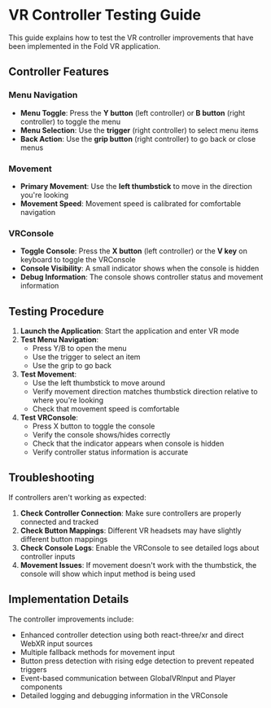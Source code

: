 # VR Controller Testing Guide

This guide explains how to test the VR controller improvements that have been implemented in the Fold VR application.

## Controller Features

### Menu Navigation
- **Menu Toggle**: Press the **Y button** (left controller) or **B button** (right controller) to toggle the menu
- **Menu Selection**: Use the **trigger** (right controller) to select menu items
- **Back Action**: Use the **grip button** (right controller) to go back or close menus

### Movement
- **Primary Movement**: Use the **left thumbstick** to move in the direction you're looking
- **Movement Speed**: Movement speed is calibrated for comfortable navigation

### VRConsole
- **Toggle Console**: Press the **X button** (left controller) or the **V key** on keyboard to toggle the VRConsole
- **Console Visibility**: A small indicator shows when the console is hidden
- **Debug Information**: The console shows controller status and movement information

## Testing Procedure

1. **Launch the Application**: Start the application and enter VR mode
2. **Test Menu Navigation**:
   - Press Y/B to open the menu
   - Use the trigger to select an item
   - Use the grip to go back
3. **Test Movement**:
   - Use the left thumbstick to move around
   - Verify movement direction matches thumbstick direction relative to where you're looking
   - Check that movement speed is comfortable
4. **Test VRConsole**:
   - Press X button to toggle the console
   - Verify the console shows/hides correctly
   - Check that the indicator appears when console is hidden
   - Verify controller status information is accurate

## Troubleshooting

If controllers aren't working as expected:

1. **Check Controller Connection**: Make sure controllers are properly connected and tracked
2. **Check Button Mappings**: Different VR headsets may have slightly different button mappings
3. **Check Console Logs**: Enable the VRConsole to see detailed logs about controller inputs
4. **Movement Issues**: If movement doesn't work with the thumbstick, the console will show which input method is being used

## Implementation Details

The controller improvements include:

- Enhanced controller detection using both react-three/xr and direct WebXR input sources
- Multiple fallback methods for movement input
- Button press detection with rising edge detection to prevent repeated triggers
- Event-based communication between GlobalVRInput and Player components
- Detailed logging and debugging information in the VRConsole

